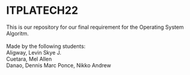 # ITPLATECH22

This is our repository for our final requirement for the Operating System Algoritm.</br></br>
Made by the following students:
</br>Aligway, Levin Skye J.
</br>Cuetara, Mel Allen
</br>Danao, Dennis Marc
Ponce, Nikko Andrew



